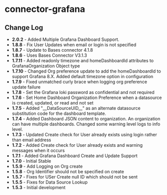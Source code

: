 # connector-grafana

## Change Log
+ **2.0.2**  - Added Multiple Grafana Dashboard Support.  
+ **1.8.8**  - Fix User Updates when email or login is not specified
+ **1.8.7**  - Update to Bases connector 4.1.8
+ **1.8.6**  - Uses Bases Connector V3.1.3
+ **1.7.11** - Added readonly timezone and homeDashboardId attributes to GrafanaOrganization Object type
+ **1.7.10** - Changed Org preference update to add the homeDashboardId to support Grafana 8.X. Added default timezone option in configuration
+ **1.7.9** - Fixed unmatched curly brace when logging org preference update failure
+ **1.7.8** - Set the Grafana loki password as confidential and not required
+ **1.7.6** - Set Home Dashboard Organization Preference when a datasource is created, updated, or read and not set  
+ **1.7.5** - Added "\_\_DataSourceUID\_\_" as an alternate datasource substitution code for the dashboard template.
+ **1.7.4** - Added Dashboard JSON content to organization. An organization can have multiple dashboards. Changed some warning level logs to info level. 
+ **1.7.3** - Updated Create check for User already exists using login rather than email address 
+ **1.7.2** - Added Create check for User already exists and warning messages when it occurs
+ **1.7.1** - Added Grafana Dashboard Create and Update Support
+ **1.7.0** - Initial Stable 
+ **1.5.9** - Add Logging on Org create
+ **1.5.8** - Org Identifier should not be specified on create
+ **1.5.7** - Fixes for USer Create null ID which should not be sent
+ **1.5.5** - Fixes for Data Source Lookup
+ **1.5.3** - Initial development
